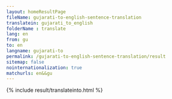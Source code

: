 ```yaml
---
layout: homeResultPage
fileName: gujarati-to-english-sentence-translation
translatein: gujarati_to_english
folderName : translate
lang: en
from: gu
to: en
langname: gujarati-to
permalink: /gujarati-to-english-sentence-translation/result
sitemap: false
nointernationalization: true
matchurls: en&&gu
---
```

{% include result/translateinto.html %}

<script src="/js/result/translation.js" data-foldername="{{page.folderName}}" data-lang="{{page.lang}}"></script>
